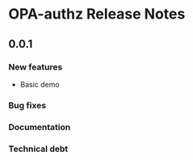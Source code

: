 # OPA-authz Release Notes

## 0.0.1

### New features

- Basic demo

### Bug fixes

### Documentation

### Technical debt
